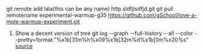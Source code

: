 git remote add lala(this can be any name) http.sldfjlsdfjd.git 
git pull remotename experimental-warmup-g35
https://github.com/gSchool/love-a-mole-warmup-experiment.git

1. Show a decent version of tree
git log --graph --full-history --all --color --pretty=format:"%x1b[31m%h%x09%x1b[32m%d%x1b[0m%x20%s"
[source](http://stackoverflow.com/questions/1838873/visualizing-branch-topology-in-git)
